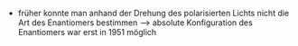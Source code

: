 - früher konnte man anhand der Drehung des polarisierten Lichts nicht die Art des Enantiomers bestimmen 
--> absolute Konfiguration des Enantiomers war erst in 1951 möglich